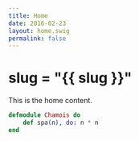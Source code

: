 ```yaml
---
title: Home
date: 2016-02-23
layout: home.swig
permalink: false
---
```


# slug = "{{ slug }}"

This is the home content.

``` elixir
defmodule Chamois do
	def spa(n), do: n * n
end
```
